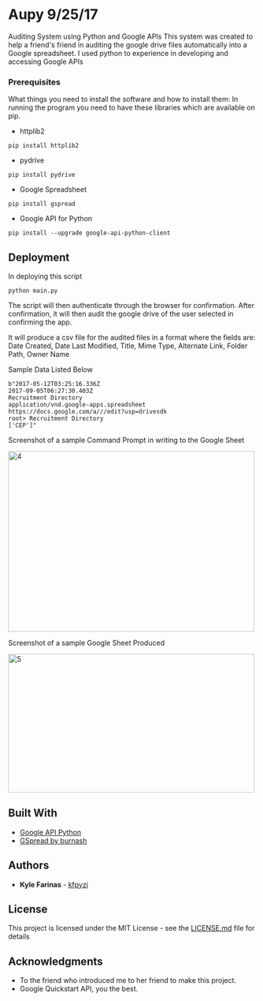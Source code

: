 # Aupy 9/25/17

Auditing System using Python and Google APIs
This system was created to help a friend's friend in auditing the google drive files automatically into a Google spreadsheet.
I used python to experience in developing and accessing Google APIs

### Prerequisites

What things you need to install the software and how to install them:
In running the program you need to have these libraries which are available on pip.

- httplib2
```
pip install httplib2
```
- pydrive
```
pip install pydrive
```
- Google Spreadsheet
```
pip install gspread
```
- Google API for Python
```
pip install --upgrade google-api-python-client
```

## Deployment

In deploying this script
```
python main.py
```
The script will then authenticate through the browser for confirmation.
After confirmation, it will then audit the google drive of the user selected in confirming the app.

It will produce a csv file for the audited files in a format where the fields are:
Date Created, Date Last Modified, Title, Mime Type, Alternate Link, Folder Path, Owner Name

Sample Data Listed Below
```
b"2017-05-12T03:25:16.336Z	
2017-09-05T06:27:30.403Z	
Recruitment Directory 	
application/vnd.google-apps.spreadsheet	https://docs.google.com/a///edit?usp=drivesdk	
root> Recruitment Directory  	
['CEP']" 																			
```
Screenshot of a sample Command Prompt in writing to the Google Sheet

<img src="https://farm2.staticflickr.com/1830/42919111692_3f296000fc.jpg" width="500" height="366" alt="4">

Screenshot of a sample Google Sheet Produced

<img src="https://farm2.staticflickr.com/1774/41158390800_b351fa5240.jpg" width="500" height="281" alt="5">

## Built With

* [Google API Python](https://developers.google.com/sheets/api/quickstart/python)
* [GSpread by burnash](https://github.com/burnash/gspread)

## Authors

* **Kyle Farinas** - [kfpyzi](https://github.com/kfpyzi)

## License

This project is licensed under the MIT License - see the [LICENSE.md](LICENSE.md) file for details

## Acknowledgments

* To the friend who introduced me to her friend to make this project.
* Google Quickstart API, you the best.

